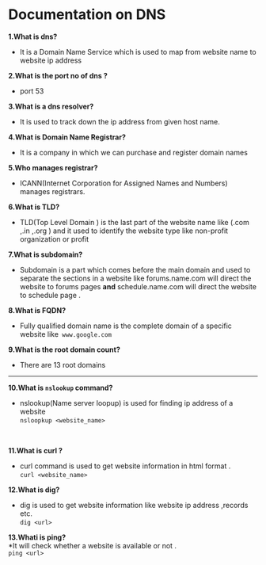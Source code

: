 # Documentation on DNS


**1.What is dns?** <br />
*  It is a Domain Name Service which is used to map from website name to website ip address

**2.What is the port no of dns ?** <br />
*  port 53

**3.What is a dns resolver?** <br />
*  It is used to track down the ip address from given host name.

**4.What is Domain Name Registrar?**<br />
*  It is a company in which we can purchase and register domain names

**5.Who manages registrar?**<br />
* ICANN(Internet Corporation for Assigned Names and Numbers) manages registrars.

**6.What is TLD?**<br />
* TLD(Top Level Domain ) is the last part of the website name like (.com ,.in ,.org ) and it used to identify the website type like non-profit organization or profit 

**7.What is subdomain?** <br />
* Subdomain is a part which comes before the main domain and used to separate the sections in a website like forums.name.com will direct the website to forums pages **and** schedule.name.com will direct the website to schedule page .

**8.What is FQDN?** <br />
* Fully qualified domain name is the complete domain of a specific website like` www.google.com`

**9.What is the root domain count?** <br />
* There are 13 root domains 


***


**10.What is `nslookup` command?** <br />
* nslookup(Name server loopup) is used for finding ip address of a website  <br />
`nsloopkup <website_name>`
 <br />

**11.What is curl ?** <br />
* curl command is used to get website information in html format . <br />
`curl <website_name>`

**12.What is dig?** <br />
* dig is used to get website information like website ip address ,records etc. <br />
`dig <url>`

**13.Whati is ping?** <br />
*It will check whether a website is available or not . <br />
`ping <url>`
